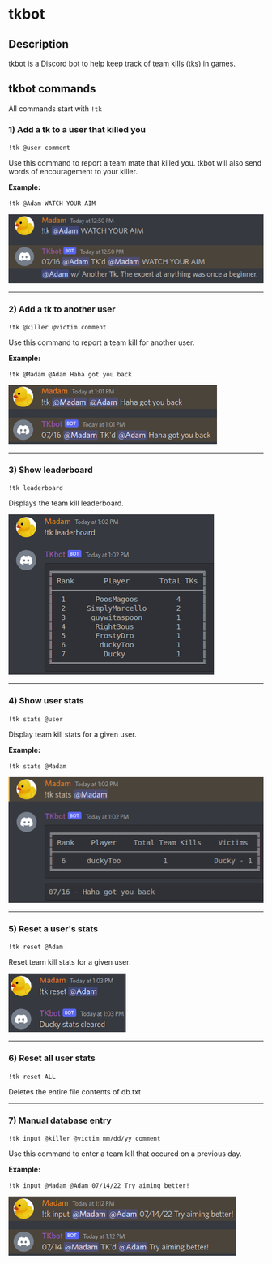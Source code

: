 # tkbot

## Description
tkbot is a Discord bot to help keep track of [team kills](https://www.urbandictionary.com/define.php?term=team-kill) (tks) in games. 

## tkbot commands
All commands start with `!tk` 

### 1) Add a tk to a user that killed you
`!tk @user comment`

Use this command to report a team mate that killed you.
tkbot will also send words of encouragement to your killer. 

**Example:**

`!tk @Adam WATCH YOUR AIM`

![](/pics/add_tk.png)


---

### 2) Add a tk to another user
`!tk @killer @victim comment`

Use this command to report a team kill for another user.

**Example:**

`!tk @Madam @Adam Haha got you back`

![](/pics/add_tk_to_another.png)

---

### 3) Show leaderboard
`!tk leaderboard`

Displays the team kill leaderboard.

![](/pics/leaderboard.png)

---

### 4) Show user stats
`!tk stats @user`

Display team kill stats for a given user.

**Example:**

`!tk stats @Madam`

![](/pics/user_stats.png)

---

### 5) Reset a user's stats
`!tk reset @Adam`

Reset team kill stats for a given user.

![](/pics/stats_cleared.png)

---

### 6) Reset all user stats
`!tk reset ALL`

Deletes the entire file contents of db.txt

---

### 7) Manual database entry
`!tk input @killer @victim mm/dd/yy comment`

Use this command to enter a team kill that occured on a previous day. 

**Example:**

`!tk input @Madam @Adam 07/14/22 Try aiming better!`

![](/pics/manual_entry.png)


